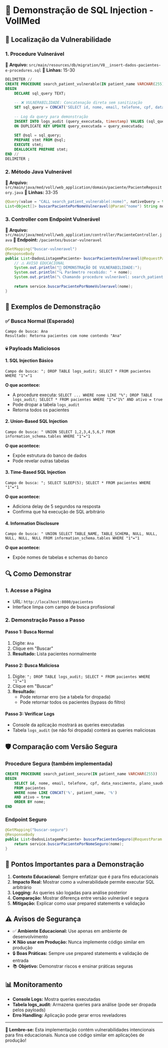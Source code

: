 # 🚨 Demonstração de SQL Injection - VollMed

## 📍 Localização da Vulnerabilidade

### 1. **Procedure Vulnerável**
📁 **Arquivo:** `src/main/resources/db/migration/V8__insert-dados-pacientes-e-procedures.sql`
📍 **Linhas:** 15-30

```sql
DELIMITER //
CREATE PROCEDURE search_patient_vulnerable(IN patient_name VARCHAR(255))
BEGIN
    DECLARE sql_query TEXT;
    
    -- ❌ VULNERABILIDADE: Concatenação direta sem sanitização
    SET sql_query = CONCAT('SELECT id, nome, email, telefone, cpf, data_nascimento, plano_saude FROM pacientes WHERE nome LIKE "%', patient_name, '%" AND ativo = true ORDER BY nome');
    
    -- Log da query para demonstração
    INSERT INTO logs_audit (query_executada, timestamp) VALUES (sql_query, NOW()) 
    ON DUPLICATE KEY UPDATE query_executada = query_executada;
    
    SET @sql = sql_query;
    PREPARE stmt FROM @sql;
    EXECUTE stmt;
    DEALLOCATE PREPARE stmt;
END //
DELIMITER ;
```

### 2. **Método Java Vulnerável**
📁 **Arquivo:** `src/main/java/med/voll/web_application/domain/paciente/PacienteRepository.java`
📍 **Linhas:** 33-35

```java
@Query(value = "CALL search_patient_vulnerable(:nome)", nativeQuery = true)
List<Object[]> buscarPacientePorNomeVulneravel(@Param("nome") String nome);
```

### 3. **Controller com Endpoint Vulnerável**
📁 **Arquivo:** `src/main/java/med/voll/web_application/controller/PacienteController.java`
📍 **Endpoint:** `/pacientes/buscar-vulneravel`

```java
@GetMapping("buscar-vulneravel")
@ResponseBody
public List<DadosListagemPaciente> buscarPacientesVulneravel(@RequestParam String nome) {
    // ⚠️ AVISO EDUCACIONAL
    System.out.println("🚨 DEMONSTRAÇÃO DE VULNERABILIDADE:");
    System.out.println("🔍 Parâmetro recebido: " + nome);
    System.out.println("📞 Chamando procedure vulnerável: search_patient_vulnerable");
    
    return service.buscarPacientePorNomeVulneravel(nome);
}
```

## 🧪 Exemplos de Demonstração

### ✅ **Busca Normal (Esperado)**
```
Campo de busca: Ana
Resultado: Retorna pacientes com nome contendo "Ana"
```

### 💀 **Payloads Maliciosos**

#### 1. **SQL Injection Básico**
```
Campo de busca: "; DROP TABLE logs_audit; SELECT * FROM pacientes WHERE "1"="1
```
**O que acontece:**
- A procedure executa: `SELECT ... WHERE nome LIKE "%"; DROP TABLE logs_audit; SELECT * FROM pacientes WHERE "1"="1%" AND ativo = true`
- Pode dropar a tabela `logs_audit`
- Retorna todos os pacientes

#### 2. **Union-Based SQL Injection**
```
Campo de busca: " UNION SELECT 1,2,3,4,5,6,7 FROM information_schema.tables WHERE "1"="1
```
**O que acontece:**
- Expõe estrutura do banco de dados
- Pode revelar outras tabelas

#### 3. **Time-Based SQL Injection**
```
Campo de busca: "; SELECT SLEEP(5); SELECT * FROM pacientes WHERE "1"="1
```
**O que acontece:**
- Adiciona delay de 5 segundos na resposta
- Confirma que há execução de SQL arbitrário

#### 4. **Information Disclosure**
```
Campo de busca: " UNION SELECT TABLE_NAME, TABLE_SCHEMA, NULL, NULL, NULL, NULL, NULL FROM information_schema.tables WHERE "1"="1
```
**O que acontece:**
- Expõe nomes de tabelas e schemas do banco

## 🔍 Como Demonstrar

### 1. **Acesse a Página**
- URL: `http://localhost:8080/pacientes`
- Interface limpa com campo de busca profissional

### 2. **Demonstração Passo a Passo**

#### **Passo 1: Busca Normal**
1. Digite: `Ana`
2. Clique em "Buscar"
3. **Resultado:** Lista pacientes normalmente

#### **Passo 2: Busca Maliciosa**
1. Digite: `"; DROP TABLE logs_audit; SELECT * FROM pacientes WHERE "1"="1`
2. Clique em "Buscar"
3. **Resultado:** 
   - Pode retornar erro (se a tabela for dropada)
   - Pode retornar todos os pacientes (bypass do filtro)

#### **Passo 3: Verificar Logs**
- Console da aplicação mostrará as queries executadas
- Tabela `logs_audit` (se não foi dropada) conterá as queries maliciosas

## 🛡️ Comparação com Versão Segura

### **Procedure Segura** (também implementada)
```sql
CREATE PROCEDURE search_patient_secure(IN patient_name VARCHAR(255))
BEGIN
    SELECT id, nome, email, telefone, cpf, data_nascimento, plano_saude 
    FROM pacientes 
    WHERE nome LIKE CONCAT('%', patient_name, '%') 
    AND ativo = true 
    ORDER BY nome;
END
```

### **Endpoint Seguro**
```java
@GetMapping("buscar-seguro")
@ResponseBody  
public List<DadosListagemPaciente> buscarPacientesSeguro(@RequestParam String nome) {
    return service.buscarPacientePorNomeSeguro(nome);
}
```

## 🎯 Pontos Importantes para a Demonstração

1. **Contexto Educacional:** Sempre enfatizar que é para fins educacionais
2. **Impacto Real:** Mostrar como a vulnerabilidade permite executar SQL arbitrário
3. **Logging:** As queries são logadas para análise posterior
4. **Comparação:** Mostrar diferença entre versão vulnerável e segura
5. **Mitigação:** Explicar como usar prepared statements e validação

## ⚠️ Avisos de Segurança

- ✅ **Ambiente Educacional:** Use apenas em ambiente de desenvolvimento
- ❌ **Não usar em Produção:** Nunca implemente código similar em produção
- 🔒 **Boas Práticas:** Sempre use prepared statements e validação de entrada
- 📚 **Objetivo:** Demonstrar riscos e ensinar práticas seguras

## 📊 Monitoramento

- **Console Logs:** Mostra queries executadas
- **Tabela logs_audit:** Armazena queries para análise (pode ser dropada pelos payloads)
- **Erro Handling:** Aplicação pode gerar erros reveladores

---
**🚨 Lembre-se:** Esta implementação contém vulnerabilidades intencionais para fins educacionais. Nunca use código similar em aplicações de produção!
